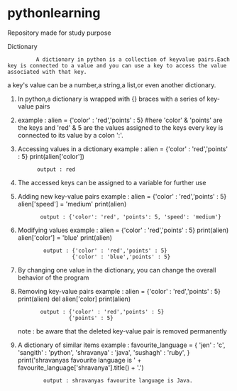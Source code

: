 # pythonlearning

Repository made for study purpose

Dictionary

             A dictionary in python is a collection of keyvalue pairs.Each key is connected to a value and you can use a key to access the value associated with that key.
a key's value can be a number,a string,a list,or even another dictionary.

1. In python,a dictionary is wrapped with {} braces with a series of key-value pairs

2. example :  alien = {'color' : 'red','points' : 5} #here 'color' & 'points' are the keys and 'red' & 5 are the values assigned to the keys
              every key is connected to its value by a colon ':'.

3. Accessing values in a dictionary
   example : alien = {'color' : 'red','points' : 5}
             print(alien['color'])

             output : red

4. The accessed keys can be assigned to a variable for further use

5. Adding new key-value pairs
    example : alien = {'color' : 'red','points' : 5}
              alien['speed'] = 'medium'
              print(alien)

              output : {'color': 'red', 'points': 5, 'speed': 'medium'}

6. Modifying values
    example :  alien = {'color' : 'red','points' : 5}
               print(alien)
               alien['color'] = 'blue'
               print(alien)          

               output : {'color' : 'red','points' : 5}
                        {'color' : 'blue','points' : 5}

7. By changing one value in the dictionary, you can change the overall behavior of the program

8. Removing key-value pairs 
    example : alien = {'color' : 'red','points' : 5}
              print(alien)
              del alien['color]
              print(alien)

              output : {'color' : 'red','points' : 5}
                       {'points' : 5}
    note : be aware that the deleted key-value pair is removed permanently

9. A dictionary of similar items
    example : favourite_language = {
                      'jen' : 'c',
                      'sangith' : 'python',
                      'shravanya' : 'java',
                      'sushagh' : 'ruby',
                      }
               print('shravanyas favourite language is '  + favourite_language['shravanya'].title() + '.')

               output : shravanyas favourite language is Java.